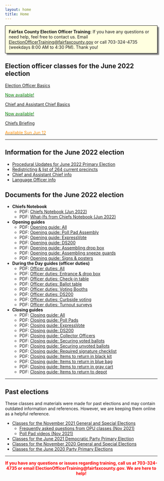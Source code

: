 ```yaml
---
layout: home
title: Home
---
```


<div class="homepage-intro animate__animated animate__pulse" style="margin:1em auto; display:none;">
    Welcome to the Election Officer Training website!
</div>

<p style="
    background: lightyellow;
    padding: 0.8em;
    box-shadow: 5px 5px 3px grey;
    border-radius: 1px;
    border: 1px solid black;
    margin-bottom: 2em;
"><strong>Fairfax County Election Officer Training</strong>: If you have any questions or need help, feel free to contact us. Email <a href="mailto:ElectionOfficerTraining@fairfaxcounty.gov">ElectionOfficerTraining@fairfaxcounty.gov</a> or call 703-324-4735 (weekdays 8:00 AM to 4:30 PM). Thank you!</p>

## Election officer classes for the June 2022 election

<div class="cards">

  <div class="card">
    <a href="{{ site.url }}{{ site.baseurl }}/eo-basics">
      <div class="card-image-container">
        <div class="card-image" style="background-image: url('{{ site.url }}{{ site.baseurl }}/assets/img/new-eos.png')"></div>
      </div>
      <div class="card-text">
        <p>Election Officer Basics</p>
        <p class="card-coming-soon" style="color:green;">Now available!</p>
      </div>
    </a>
  </div>



  <div class="card">
    <a href="{{ site.url }}{{ site.baseurl }}/chief-basics">
      <div class="card-image-container">
        <div class="card-image" style="background-image: url('{{ site.url }}{{ site.baseurl }}/assets/img/what-ifs.png')"></div>
      </div>
      <div class="card-text">
        <p>Chief and Assistant Chief Basics</p>
        <p class="card-coming-soon" style="color:green;">Now available!</p>
      </div>
    </a>
  </div>


  <div class="card">
    <a href="{{ site.url }}{{ site.baseurl }}/jun-2022/chiefs-briefing/">
      <div class="card-image-container">
        <div class="card-image" style="background-image: url('{{ site.url }}{{ site.baseurl }}/assets/img/chiefs-briefing-small.jpg')"></div>
      </div>
      <div class="card-text">
        <p>Chiefs Briefing</p>
        <p class="card-coming-soon" style="color:darkOrange;">Available Sun Jun 12</p>
      </div>
    </a>
  </div>

</div>

<div></div>

---

## Information for the June 2022 election

* [Procedural Updates for June 2022 Primary Election](/jun-2022/opu/)
* [Redistricting & list of 264 current precincts](/redistricting/)
* [Chief and Assistant Chief info](/chief-info/)
* [Language Officer info](/language-officers/)

## Documents for the June 2022 election

- **Chiefs Notebook**
  - PDF: [Chiefs Notebook (Jun 2022)]({{site.url}}/{{site.baseurl}}/jun-2022/chiefs-notebook/)
  - PDF: [What-Ifs from Chiefs Notebook (Jun 2022)]({{site.url}}/{{site.baseurl}}/assets/docs/2022-06-what-ifs.pdf)
- **Opening guides**
  * PDF: [Opening guide: All]({{site.url}}/{{site.baseurl}}/assets/docs/2022-06-opening-guides.pdf)
  * PDF: [Opening guide: Poll Pad Assembly]({{site.url}}/{{site.baseurl}}/assets/docs/2022-06-opening-guide-1-poll-pad-assembly.pdf)
  * PDF: [Opening guide: ExpressVote]({{site.url}}/{{site.baseurl}}/assets/docs/2022-06-opening-guide-2-expressvote.pdf)
  * PDF: [Opening guide: DS200]({{site.url}}/{{site.baseurl}}/assets/docs/2022-06-opening-guide-3-ds200.pdf)
  * PDF: [Opening guide: Assembling drop box]({{site.url}}/{{site.baseurl}}/assets/docs/2022-06-opening-guide-4-drop-box.pdf)
  * PDF: [Opening guide: Assembling sneeze guards]({{site.url}}/{{site.baseurl}}/assets/docs/2022-06-opening-guide-5-sneeze-guards.pdf)
  * PDF: [Opening guide: Signs & posters]({{site.url}}/{{site.baseurl}}/assets/docs/2022-06-opening-guide-6-signs.pdf)
- **During the Day guides (officer duties)**
  * PDF: [Officer duties: All]({{site.url}}/{{site.baseurl}}/assets/docs/2022-06-day-guides.pdf)
  * PDF: [Officer duties: Entrance & drop box]({{site.url}}/{{site.baseurl}}/assets/docs/2022-06-day-guide-1-entrance.pdf)
  * PDF: [Officer duties: Check-in table]({{site.url}}/{{site.baseurl}}/assets/docs/2022-06-day-guide-2-checkin-table.pdf)
  * PDF: [Officer duties: Ballot table]({{site.url}}/{{site.baseurl}}/assets/docs/2022-06-day-guide-3-ballot-table.pdf)
  * PDF: [Officer duties: Voting Booths]({{site.url}}/{{site.baseurl}}/assets/docs/2022-06-day-guide-4-voting-booths.pdf)
  * PDF: [Officer duties: DS200]({{site.url}}/{{site.baseurl}}/assets/docs/2022-06-day-guide-5-ds200-scanner.pdf)
  * PDF: [Officer duties: Curbside voting]({{site.url}}/{{site.baseurl}}/assets/docs/2022-06-day-guide-6-curbside.pdf)
  * PDF: [Officer duties: Turnout surveys]({{site.url}}/{{site.baseurl}}/assets/docs/2022-06-day-guide-7-turnout-surveys.pdf)
- **Closing guides**
  * PDF: [Closing guide: All]({{site.url}}/{{site.baseurl}}/assets/docs/2022-06-closing-guides.pdf)
  * PDF: [Closing guide: Poll Pads]({{site.url}}/{{site.baseurl}}/assets/docs/2022-06-closing-guide-1-poll-pads.pdf)
  * PDF: [Closing guide: ExpressVote]({{site.url}}/{{site.baseurl}}/assets/docs/2022-06-closing-guide-2-expressvote.pdf)
  * PDF: [Closing guide: DS200]({{site.url}}/{{site.baseurl}}/assets/docs/2022-06-closing-guide-3-ds200.pdf)
  * PDF: [Closing guide: Collector Officers]({{site.url}}/{{site.baseurl}}/assets/docs/2022-06-closing-guide-4-collector-officers.pdf)
  * PDF: [Closing guide: Securing voted ballots]({{site.url}}/{{site.baseurl}}/assets/docs/2022-06-closing-guide-5-securing-voted-ballots.pdf)
  * PDF: [Closing guide: Securing unvoted ballots]({{site.url}}/{{site.baseurl}}/assets/docs/2022-06-closing-guide-6-securing-unvoted-ballots.pdf)
  * PDF: [Closing guide: Required signature checklist]({{site.url}}/{{site.baseurl}}/assets/docs/2022-06-closing-guide-7-signatures.pdf)
  * PDF: [Closing guide: Items to return in black kit]({{site.url}}/{{site.baseurl}}/assets/docs/2022-06-closing-guide-8-black-kit.pdf)
  * PDF: [Closing guide: Items to return in blue bag]({{site.url}}/{{site.baseurl}}/assets/docs/2022-06-closing-guide-9-blue-bag.pdf)
  * PDF: [Closing guide: Items to return in gray cart]({{site.url}}/{{site.baseurl}}/assets/docs/2022-06-closing-guide-10-gray-cart.pdf)
  * PDF: [Closing guide: Items to return to depot]({{site.url}}/{{site.baseurl}}/assets/docs/2022-06-closing-guide-11-depot.pdf)



---

## Past elections

These classes and materials were made for past elections and may contain outdated information and references. However, we are keeping them online as a helpful reference.

- [Classes for the November 2021 General and Special Elections]({{site.url}}{{site.baseurl}}/nov-2021)
  - [Frequently asked questions from OPU classes (Nov 2021)]({{site.url}}{{site.baseurl}}/nov-2021/faqs/)
  - [Poll Pad videos (Nov 2021)]({{site.url}}{{site.baseurl}}/nov-2021/videos/)
- [Classes for the June 2021 Democratic Party Primary Election]({{site.url}}{{site.baseurl}}/jun-2021)
- [Classes for the November 2020 General and Special Elections]({{site.url}}{{site.baseurl}}/nov-2020)
- [Classes for the June 2020 Party Primary Elections]({{site.url}}{{site.baseurl}}/jun-2020)

---

<p style="text-align: center; font-weight:bold;"><span style="color:#FF0000;">If you have any questions or issues regarding training, call us at 703-324-4735 or
 email ElectionOfficerTraining@fairfaxcounty.gov. We are here to help!</span></p>